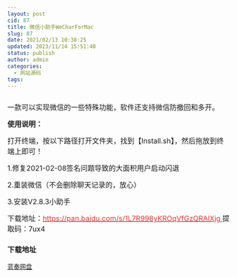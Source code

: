 ```yaml
---
layout: post
cid: 87
title: 微信小助手WeCharForMac
slug: 87
date: 2021/02/13 10:38:25
updated: 2023/11/14 15:51:40
status: publish
author: admin
categories: 
  - 网站源码
tags: 
---
```



<div alt="潮男心博客 www.cnx0.com" >
				<p>
	<a class="pics" href="/upload/1/888552/images/20210212/20210212140221742174.jpg" rel="pics"><img src="http://www.aishoujizy.com/upload/1/888552/images/20210212/20210212140221742174.jpg" class="scrollLoading" data-url="/upload/1/888552/images/20210212/20210212140221742174.jpg" alt=""></a> 
</p>
<p>
	<span style="font-size:16px;">一款可以实现微信的一些特殊功能，软件还支持微信防撤回和多开。</span><span style="font-size:16px;"></span>
</p>
<p>
	<span style="font-size:16px;"><strong>使用说明：</strong></span>
</p>
<p>
	<span style="font-size:16px;">打开终端，按以下路径打开文件夹，找到【Install.sh】，然后拖放到终端上即可！</span>
</p>
<p>
	<span style="font-size:16px;">1.修复2021-02-08签名问题导致的大面积用户启动闪退</span>
</p>
<p>
	<span style="font-size:16px;">2.重装微信（不会删除聊天记录的，放心）</span>
</p>
<p>
	<span style="font-size:16px;">3.安装V2.8.3小助手</span><span style="font-size:16px;"></span>
</p>
<p>
	<span style="font-size:16px;">下载地址：<a href="https://pan.baidu.com/s/1L7R998yKROqVfGzQRAlXjg" target="_blank"><span style="color:#E53333;">https://pan.baidu.com/s/1L7R998yKROqVfGzQRAlXjg&#160;</span></a>提取码：7ux4&#160;<br></span>
</p>
<div id="fengexuxian"></div>
<div class="page-content-intro main-article"><div class="down-url-wrap"> 
<h3 class="tit">
<i class="ico"></i>下载地址</h3>
<a href="#down" onclick="window.open('https://asj.lanzous.com/iMXTdllavbe');return false;" class="sbtn" title=""><i class="ico"></i><i class="line"></i>蓝奏网盘</a> &#160;

</div></div>			</div>
			